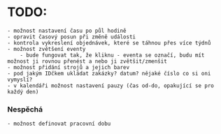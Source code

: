 # TODO:

    - možnost nastavení času po půl hodině
    - opravit časový posun při změně události
    - kontrola vykreslení objednávek, které se táhnou přes více týdnů
    - možnost zvětšení eventy
        - bude fungovat tak, že kliknu - eventa se označí, budu mít možnost ji rovnou přenést a nebo ji zvětšit/zmenšit
    - možnost přidání strojů a jejich barev
    - pod jakým IDčkem ukládat zakázky? datum? nějaké číslo co si oni vymyslí?
    - v kalendáři možnost nastavení pauzy (čas od-do, opakující se pro každý den)




### Nespěchá
    - možnost definovat pracovní dobu